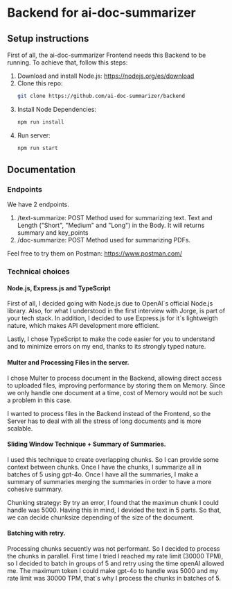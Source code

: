 # Backend for ai-doc-summarizer


## Setup instructions
First of all, the ai-doc-summarizer Frontend needs this Backend to be running. To achieve that, follow this steps:

1. Download and install Node.js:
https://nodejs.org/es/download
1. Clone this repo: 
    ```bash
    git clone https://github.com/ai-doc-summarizer/backend
    ```
2. Install Node Dependencies:
    ```bash
    npm run install
    ```
2. Run server:
    ```bash
    npm run start
    ```
## Documentation
### Endpoints
We have 2 endpoints.
1. /text-summarize: POST Method used for summarizing text. Text and Length ("Short", "Medium" and "Long") in the Body. It will returns summary and key_points
2. /doc-summarize: POST Method used for summarizing PDFs.

Feel free to try them on Postman: https://www.postman.com/

### Technical choices
#### Node.js, Express.js and TypeScript

First of all, I decided going with Node.js due to OpenAI´s official Node.js library. Also, for what I understood in the first interview with Jorge, is part of your tech stack. In addition, I decided to use Express.js for it´s lightweigth nature, which makes API development more efficient.

Lastly, I chose TypeScript to make the code easier for you to understand and to minimize errors on my end, thanks to its strongly typed nature.

#### Multer and Processing Files in the server.
I chose Multer to process document in the Backend, allowing direct access to uploaded files, improving performance by storing them on Memory. Since we only handle one document at a time, cost of Memory would not be such a problem in this case.

I wanted to process files in the Backend instead of the Frontend, so the Server has to deal with all the stress of long documents and is more scalable.

#### Sliding Window Technique + Summary of Summaries.
I used this technique to create overlapping chunks. So I can provide some context between chunks. Once I have the chunks, I summarize all in batches of 5 using gpt-4o. Once I have all the summaries, I make a summary of summaries merging the summaries in order to have a more cohesive summary.

Chunking strategy:
By try an error, I found that the maximun chunk I could handle was 5000. Having this in mind, I devided the text in 5 parts. So that, we can decide chunksize depending of the size of the document.


#### Batching with retry.
Processing chunks secuently was not performant. So I decided to process the chunks in parallel. First time I tried I reached my rate limit (30000 TPM), so I decided to batch in groups of 5 and retry using the time openAI allowed me. The maximum token I could make gpt-4o to handle was 5000 and my rate limit was 30000 TPM, that´s why I process the chunks in batches of 5.
